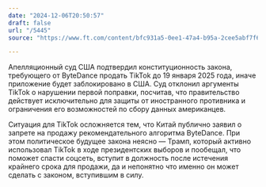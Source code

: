 ```yaml
---
date: "2024-12-06T20:50:57"
draft: false
url: "/5445"
source: "https://www.ft.com/content/bfc931a5-0ee1-47a4-b95a-2cee5abf7f6c"

---
```


Апелляционный суд США подтвердил конституционность закона, требующего от ByteDance продать TikTok до 19 января 2025 года, иначе приложение будет заблокировано в США. Суд отклонил аргументы TikTok о нарушении первой поправки, посчитав, что правительство действует исключительно для защиты от иностранного противника и ограничения его возможностей по сбору данных американцев.

Ситуация для TikTok осложняется тем, что Китай публично заявил о запрете на продажу рекомендательного алгоритма ByteDance. При этом политическое будущее закона неясно — Трамп, который активно использовал TikTok в ходе президентских выборов и пообещал, что поможет спасти соцсеть, вступит в должность после истечения крайнего срока для продажи, да и непонятно что именно он может сделать с законом, вступившим в силу.
